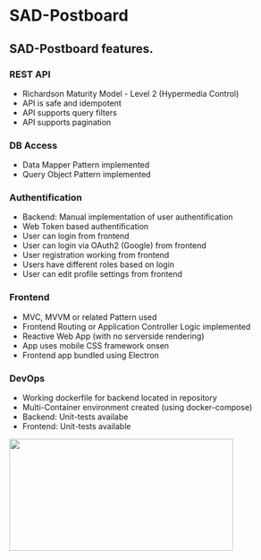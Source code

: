 # SAD-Postboard

## SAD-Postboard features.

### REST API

* Richardson Maturity Model - Level 2 (Hypermedia Control)
* API is safe and idempotent
* API supports query filters
* API supports pagination

### DB Access

* Data Mapper Pattern implemented
* Query Object Pattern implemented

### Authentification

* Backend: Manual implementation of user authentification
* Web Token based authentification
* User can login from frontend
* User can login via  OAuth2 (Google) from frontend
* User registration working from frontend
* Users have different roles based on login
* User can edit profile settings from frontend

### Frontend

* MVC, MVVM or related Pattern used
* Frontend Routing or Application Controller Logic implemented
* Reactive Web App (with no serverside rendering)
* App uses mobile CSS framework onsen
* Frontend app bundled using Electron

### DevOps

* Working dockerfile for backend located in repository
* Multi-Container environment created (using docker-compose)
* Backend: Unit-tests availabe
* Frontend: Unit-tests available


<img src="Animation.gif" width="400" height="200" />